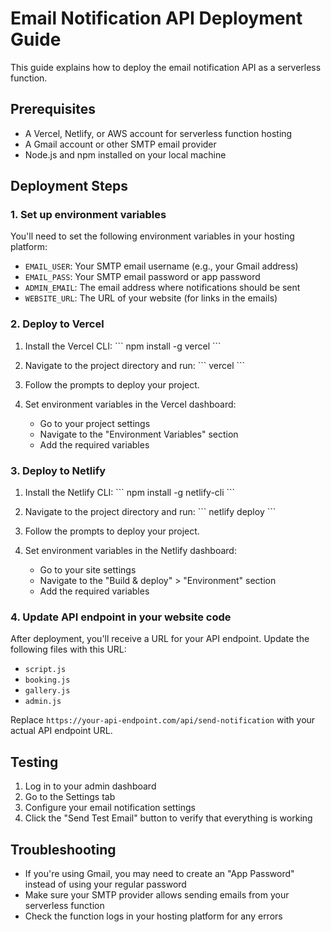 # Email Notification API Deployment Guide

This guide explains how to deploy the email notification API as a serverless function.

## Prerequisites

- A Vercel, Netlify, or AWS account for serverless function hosting
- A Gmail account or other SMTP email provider
- Node.js and npm installed on your local machine

## Deployment Steps

### 1. Set up environment variables

You'll need to set the following environment variables in your hosting platform:

- `EMAIL_USER`: Your SMTP email username (e.g., your Gmail address)
- `EMAIL_PASS`: Your SMTP email password or app password
- `ADMIN_EMAIL`: The email address where notifications should be sent
- `WEBSITE_URL`: The URL of your website (for links in the emails)

### 2. Deploy to Vercel

1. Install the Vercel CLI:
   \`\`\`
   npm install -g vercel
   \`\`\`

2. Navigate to the project directory and run:
   \`\`\`
   vercel
   \`\`\`

3. Follow the prompts to deploy your project.

4. Set environment variables in the Vercel dashboard:
   - Go to your project settings
   - Navigate to the "Environment Variables" section
   - Add the required variables

### 3. Deploy to Netlify

1. Install the Netlify CLI:
   \`\`\`
   npm install -g netlify-cli
   \`\`\`

2. Navigate to the project directory and run:
   \`\`\`
   netlify deploy
   \`\`\`

3. Follow the prompts to deploy your project.

4. Set environment variables in the Netlify dashboard:
   - Go to your site settings
   - Navigate to the "Build & deploy" > "Environment" section
   - Add the required variables

### 4. Update API endpoint in your website code

After deployment, you'll receive a URL for your API endpoint. Update the following files with this URL:

- `script.js`
- `booking.js`
- `gallery.js`
- `admin.js`

Replace `https://your-api-endpoint.com/api/send-notification` with your actual API endpoint URL.

## Testing

1. Log in to your admin dashboard
2. Go to the Settings tab
3. Configure your email notification settings
4. Click the "Send Test Email" button to verify that everything is working

## Troubleshooting

- If you're using Gmail, you may need to create an "App Password" instead of using your regular password
- Make sure your SMTP provider allows sending emails from your serverless function
- Check the function logs in your hosting platform for any errors
